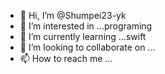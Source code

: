- 👋 Hi, I’m @Shumpei23-yk
- 👀 I’m interested in ...programing
- 🌱 I’m currently learning ...swift
- 💞️ I’m looking to collaborate on ...
- 📫 How to reach me ...

<!---
Shumpei23-yk/Shumpei23-yk is a ✨ special ✨ repository because its `README.md` (this file) appears on your GitHub profile.
You can click the Preview link to take a look at your changes.
--->
